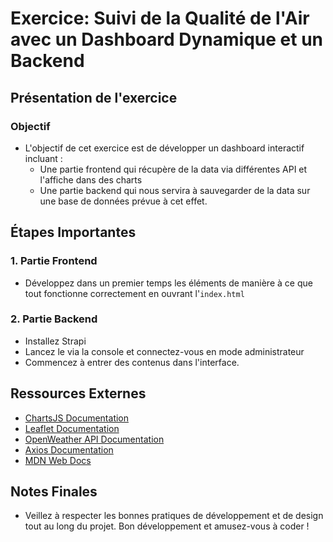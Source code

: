 # Exercice: Suivi de la Qualité de l'Air avec un Dashboard Dynamique et un Backend
## Présentation de l'exercice
### Objectif
- L'objectif de cet exercice est de développer un dashboard interactif incluant :
    - Une partie frontend qui récupère de la data via différentes API et l'affiche dans des charts
    - Une partie backend qui nous servira à sauvegarder de la data sur une base de données prévue à cet effet.

## Étapes Importantes
### 1. Partie Frontend
- Développez dans un premier temps les éléments de manière à ce que tout fonctionne correctement en ouvrant l'`index.html`


### 2. Partie Backend
- Installez Strapi
- Lancez le via la console et connectez-vous en mode administrateur
- Commencez à entrer des contenus dans l'interface.

## Ressources Externes
- [ChartsJS Documentation](https://www.chartjs.org/docs/latest/)
- [Leaflet Documentation](https://leafletjs.com/reference.html)
- [OpenWeather API Documentation](https://openweathermap.org/api/air-pollution)
- [Axios Documentation](https://axios-http.com/docs/intro)
- [MDN Web Docs](https://developer.mozilla.org/)



## Notes Finales
- Veillez à respecter les bonnes pratiques de développement et de design tout au long du projet. Bon développement et amusez-vous à coder !